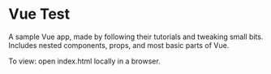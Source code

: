 # Vue Test


A sample Vue app, made by following their tutorials and tweaking small bits. Includes nested components, props, and most basic parts of Vue. 

To view: open index.html locally in a browser.